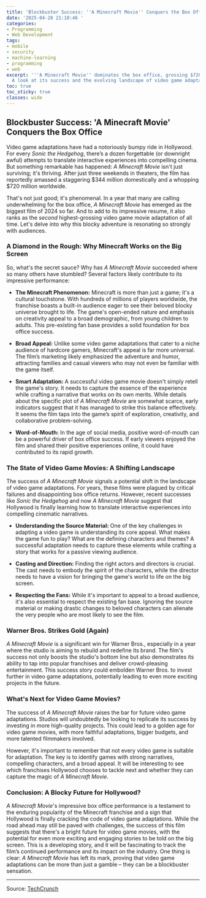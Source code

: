 ```yaml
---
title: 'Blockbuster Success: ''A Minecraft Movie'' Conquers the Box Office'
date: '2025-04-20 21:10:46 '
categories:
- Programming
- Web Development
tags:
- mobile
- security
- machine-learning
- programming
- web
excerpt: '''A Minecraft Movie'' dominates the box office, grossing $720M worldwide.
  A look at its success and the evolving landscape of video game adaptations.'
toc: true
toc_sticky: true
classes: wide
---
```


## Blockbuster Success: 'A Minecraft Movie' Conquers the Box Office

Video game adaptations have had a notoriously bumpy ride in Hollywood. For every *Sonic the Hedgehog*, there’s a dozen forgettable (or downright awful) attempts to translate interactive experiences into compelling cinema. But something remarkable has happened: *A Minecraft Movie* isn't just surviving; it's thriving. After just three weekends in theaters, the film has reportedly amassed a staggering $344 million domestically and a whopping $720 million worldwide.

That's not just good; it's phenomenal. In a year that many are calling underwhelming for the box office, *A Minecraft Movie* has emerged as the biggest film of 2024 so far. And to add to its impressive resume, it also ranks as the *second* highest-grossing video game movie adaptation of all time. Let's delve into why this blocky adventure is resonating so strongly with audiences.

### A Diamond in the Rough: Why Minecraft Works on the Big Screen

So, what's the secret sauce? Why has *A Minecraft Movie* succeeded where so many others have stumbled? Several factors likely contribute to its impressive performance:

*   **The Minecraft Phenomenon:** Minecraft is more than just a game; it's a cultural touchstone. With hundreds of millions of players worldwide, the franchise boasts a built-in audience eager to see their beloved blocky universe brought to life. The game's open-ended nature and emphasis on creativity appeal to a broad demographic, from young children to adults. This pre-existing fan base provides a solid foundation for box office success.

*   **Broad Appeal:** Unlike some video game adaptations that cater to a niche audience of hardcore gamers, Minecraft's appeal is far more universal. The film’s marketing likely emphasized the adventure and humor, attracting families and casual viewers who may not even be familiar with the game itself.

*   **Smart Adaptation:** A successful video game movie doesn't simply retell the game's story. It needs to capture the essence of the experience while crafting a narrative that works on its own merits. While details about the specific plot of *A Minecraft Movie* are somewhat scarce, early indicators suggest that it has managed to strike this balance effectively. It seems the film taps into the game’s spirit of exploration, creativity, and collaborative problem-solving.

*   **Word-of-Mouth:** In the age of social media, positive word-of-mouth can be a powerful driver of box office success. If early viewers enjoyed the film and shared their positive experiences online, it could have contributed to its rapid growth.

### The State of Video Game Movies: A Shifting Landscape

The success of *A Minecraft Movie* signals a potential shift in the landscape of video game adaptations. For years, these films were plagued by critical failures and disappointing box office returns. However, recent successes like *Sonic the Hedgehog* and now *A Minecraft Movie* suggest that Hollywood is finally learning how to translate interactive experiences into compelling cinematic narratives.

*   **Understanding the Source Material:** One of the key challenges in adapting a video game is understanding its core appeal. What makes the game fun to play? What are the defining characters and themes? A successful adaptation needs to capture these elements while crafting a story that works for a passive viewing audience.

*   **Casting and Direction:** Finding the right actors and directors is crucial. The cast needs to embody the spirit of the characters, while the director needs to have a vision for bringing the game's world to life on the big screen.

*   **Respecting the Fans:** While it's important to appeal to a broad audience, it's also essential to respect the existing fan base. Ignoring the source material or making drastic changes to beloved characters can alienate the very people who are most likely to see the film.

### Warner Bros. Strikes Gold (Again)

*A Minecraft Movie* is a significant win for Warner Bros., especially in a year where the studio is aiming to rebuild and redefine its brand. The film's success not only boosts the studio's bottom line but also demonstrates its ability to tap into popular franchises and deliver crowd-pleasing entertainment. This success story could embolden Warner Bros. to invest further in video game adaptations, potentially leading to even more exciting projects in the future.

### What's Next for Video Game Movies?

The success of *A Minecraft Movie* raises the bar for future video game adaptations. Studios will undoubtedly be looking to replicate its success by investing in more high-quality projects. This could lead to a golden age for video game movies, with more faithful adaptations, bigger budgets, and more talented filmmakers involved.

However, it's important to remember that not every video game is suitable for adaptation. The key is to identify games with strong narratives, compelling characters, and a broad appeal. It will be interesting to see which franchises Hollywood chooses to tackle next and whether they can capture the magic of *A Minecraft Movie*.

### Conclusion: A Blocky Future for Hollywood?

*A Minecraft Movie*'s impressive box office performance is a testament to the enduring popularity of the Minecraft franchise and a sign that Hollywood is finally cracking the code of video game adaptations. While the road ahead may still be paved with challenges, the success of this film suggests that there's a bright future for video game movies, with the potential for even more exciting and engaging stories to be told on the big screen. This is a developing story, and it will be fascinating to track the film’s continued performance and its impact on the industry. One thing is clear: *A Minecraft Movie* has left its mark, proving that video game adaptations can be more than just a gamble – they can be a blockbuster sensation.

---

Source: [TechCrunch](https://techcrunch.com/2025/04/20/kids-sure-love-video-game-movies/)